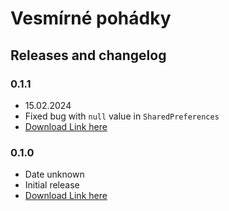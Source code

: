 # Vesmírné pohádky

## Releases and changelog

### 0.1.1

- 15.02.2024
- Fixed bug with `null` value in `SharedPreferences`
- [Download Link here](build-1707994533184.apk)

### 0.1.0

- Date unknown
- Initial release
- [Download Link here](build-1707407259420.apk)

